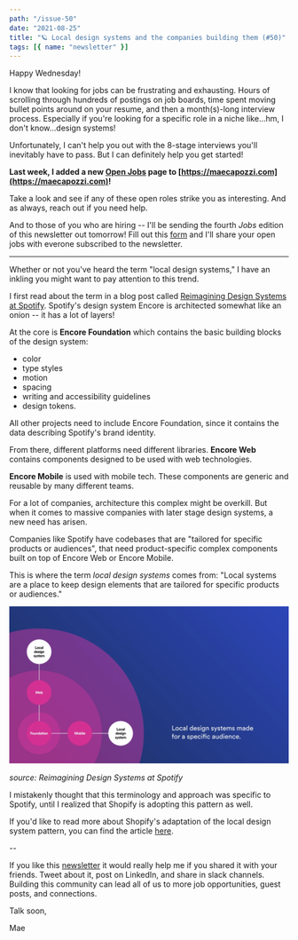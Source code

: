 ```yaml
---
path: "/issue-50"
date: "2021-08-25"
title: "🪐 Local design systems and the companies building them (#50)"
tags: [{ name: "newsletter" }]
---
```


Happy Wednesday!

I know that looking for jobs can be frustrating and exhausting. Hours of scrolling through hundreds of postings on job boards, time spent moving bullet points around on your resume, and then a month(s)-long interview process. Especially if you're looking for a specific role in a niche like...hm, I don't know...design systems!

Unfortunately, I can't help you out with the 8-stage interviews you'll inevitably have to pass. But I can definitely help you get started!

**Last week, I added a new [Open Jobs](https://maecapozzi.com/open-jobs/) page to [https://maecapozzi.com](https://maecapozzi.com)!**

Take a look and see if any of these open roles strike you as interesting. And as always, reach out if you need help.

And to those of you who are hiring -- I'll be sending the fourth _Jobs_ edition of this newsletter out tomorrow! Fill out this [form](https://forms.gle/tCRpGy7PMfQGqu5B9) and I'll share your open jobs with everone subscribed to the newsletter.

---

Whether or not you've heard the term "local design systems," I have an inkling you might want to pay attention to this trend.

I first read about the term in a blog post called [Reimagining Design Systems at Spotify](https://spotify.design/article/reimagining-design-systems-at-spotify). Spotify's design system Encore is architected somewhat like an onion -- it has a lot of layers!

At the core is **Encore Foundation** which contains the basic building blocks of the design system:

- color
- type styles
- motion
- spacing
- writing and accessibility guidelines
- design tokens.

All other projects need to include Encore Foundation, since it contains the data describing Spotify's brand identity.

From there, different platforms need different libraries. **Encore Web** contains components designed to be used with web technologies.

**Encore Mobile** is used with mobile tech. These components are generic and reusable by many different teams.

For a lot of companies, architecture this complex might be overkill. But when it comes to massive companies with later stage design systems, a new need has arisen.

Companies like Spotify have codebases that are "tailored for specific products or audiences", that need product-specific complex components built on top of Encore Web or Encore Mobile.

This is where the term _local design systems_ comes from: "Local systems are a place to keep design elements that are tailored for specific products or audiences."

![Diagram of how the encore system is laid out with Encore foundation at the core, encore web and encore mobile in the middle, and local design systems at the outskirts](../../../assets/local-design-systems.png)

_source: Reimagining Design Systems at Spotify_

I mistakenly thought that this terminology and approach was specific to Spotify, until I realized that Shopify is adopting this pattern as well.

If you'd like to read more about Shopify's adaptation of the local design system pattern, you can find the article [here](https://ux.shopify.com/building-a-local-design-system-b2810c6e01f2).

--

If you like this [newsletter](https://maecapozzi.com/newsletter/) it would really help me if you shared it with your friends. Tweet about it, post on LinkedIn, and share in slack channels. Building this community can lead all of us to more job opportunities, guest posts, and connections.

Talk soon,

Mae
​
